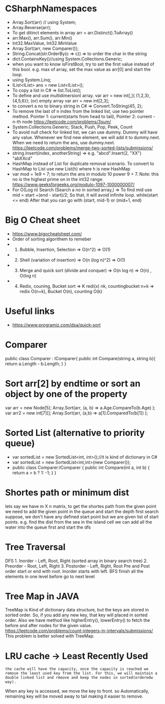 # CSharphNamespaces
* Array.Sort(arr)    // using System;
* Array.Reverse(arr);
* To get ditinct elements in array arr = arr.Distinct().ToArray()
* arr.Max(), arr.Sum(), arr.Min()
* Int32.MaxValue, Int32.MinValue
* Array.Sort(arr, new Comparer());
* String.Concat(str.OrderBy(c => c)) => to order the char in the string
* dict.ContainsKey()//using System.Collections.Generic;
* when you want to know isFirstBool, try to set the first value instead of this bool. e.g. max of array, set the max value as arr[0] and start the loop.
* using System.Linq;
* IList<IList<int>> ans = new List<IList<int>>();
* To copy a list in C# => list.ToList();
* To define and use multidimersionl array. var arr = new int[,]{ {1,2,3}, {4,5,6}}; (or) empty array var arr = new int[2,3];
* to convert a no to binary string in C# => Convert.ToString(45, 2);
* To remove the last of n index from the linked list, use two pointer method. Pointer 1: current(starts from head to tail), Pointer 2: current - n-th node https://leetcode.com/problems/3sum/
* System.Collections.Generic; Stack<int>, Push, Pop, Peek, Count 
* To avoid null check for linked list, we can use dummy. Dummy will have any value. Whenever we find new element, we will add it to dummy.next. When we need to return the ans, use dummy.next. https://leetcode.com/problems/merge-two-sorted-lists/submissions/
* string.Insert(index, anotherString) => e.g. "abcd".Insert(2, "XX") "abXXcd"
* HashMap<string> instead of List<string> for duplicate removal scenario. To convert to HashMap<string> to List<string> use new List<string>(h) where h is new HashMap<string>
* var mod = 1e9 + 7; to return the ans in modulo 10 power 9 + 7. Note: this no is the highest prime on in the int32 range. https://www.geeksforgeeks.org/modulo-1097-1000000007/
* For O(Log n) Search (Search a no in sorted array,) => To find mid use mid = start +(end - start)/2; So that, it will avoid infinite loop. while(start <= end)
  After that you can go with (start, mid-1) or (mid+1, end)
  
 # Big O Cheat sheet
 * https://www.bigocheatsheet.com/
 * Order of sorting algorithem to remeber
 * 1. Bubble, Insertion, Selection                => O(n^2)                             => O(1)
 * 2. Shell (variation of insertion)              => O(n (log n)^2)                     => O(1)
 * 3. Merge and quick sort (divide and conquer)   => O(n log n)                         => O(n) , O(log n)
 * 4. Redix, couning, Bucket sort                 => K redi(x) nk, countingbucket n+k   => redix O(n+k), Bucket O(n), counting O(k)

  
 # Useful links
  * https://www.programiz.com/dsa/quick-sort

 # Comparer
  public class Comparer : IComparer<string>{
    public int Compare(string a, string b){
      return a.Length - b.Length;
    }
  }
 
 # Sort arr[2] by endtime or sort an object by one of the property
  var arr = new Node[5];
  Array.Sort(arr, (a, b) => a.Age.CompareTo(b.Age) );
  var arr2 = new int[7][];
  Array.Sort(arr, (a,b) => a[1].ComparedTo(b[1]) );
 # Sorted List (alternative to priority queue)
  * var sortedList = new SortedList<int, int>();//it is kind of dictionary in C#
  * var sortedList = new SortedList<int,int>(new Comparer());
  * public class Comparer:IComparer<int>
  {
    public int Compare(int a, int b)
    {
      return a > b ? 1: -1;
    }
  }
 
 # Shortes path or minimum dist
  lets say we have m X n matrix, to get the shortes path from the given point we need to add the given point in the queue and start the depth first search
  suppose, we don't have any defined start point but we are given list of start points.
  e.g. find the dist from the sea in the island cell
  we can add all the water into the queue first and start the dfs
  
 # Tree Traversal
  DFS
    1. Inorder   - Left, Root, Right (sorted array in binary search tree)
    2. Preorder - Root, Left, Right
    3. Postorder - Left, Right, Root
      Pre and Post order start or end with root. Inorder starts with left.
  BFS
    finish all the elements in one level before go to next level

 # Tree Map in JAVA
  TreeMap is Kind of dictionary data structure, but the keys are stored in sorted order. So, if you add any new key, that key will placed in sorted order. Also we have method like higherEntry(), lowerEntry() to fetch the before and after nodes for the given value.
  https://leetcode.com/problems/count-integers-in-intervals/submissions/ This problem is better solved with TreeMap.
  
 # LRU cache -> Least Recently Used
    the cache will have the capacity, once the capacity is reached we remove the least used key from the list. For this, we will maintain a double linked list and rmeove and keep the nodes in sorted(orderedw way).
  When any key is accessed, we move the key to front. so Automatically, remaining key will be moved away to tail making it easier to remove.

